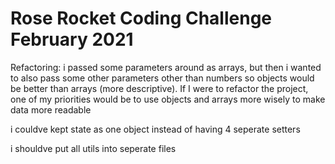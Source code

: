 # Rose Rocket Coding Challenge February 2021

Refactoring: i passed some parameters around as arrays, but then i wanted to also pass
some other parameters other than numbers so objects would be better than arrays (more descriptive). If I were to refactor the project, one of my priorities would be to use objects and arrays more wisely to make data more readable

i couldve kept state as one object instead of having 4 seperate setters

i shouldve put all utils into seperate files

